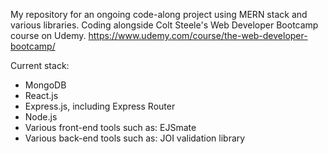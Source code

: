 My repository for an ongoing code-along project using MERN stack and various libraries.
Coding alongside Colt Steele's Web Developer Bootcamp course on Udemy.
https://www.udemy.com/course/the-web-developer-bootcamp/

Current stack:
- MongoDB
- React.js
- Express.js, including Express Router
- Node.js
- Various front-end tools such as: EJSmate
- Various back-end tools such as: JOI validation library
